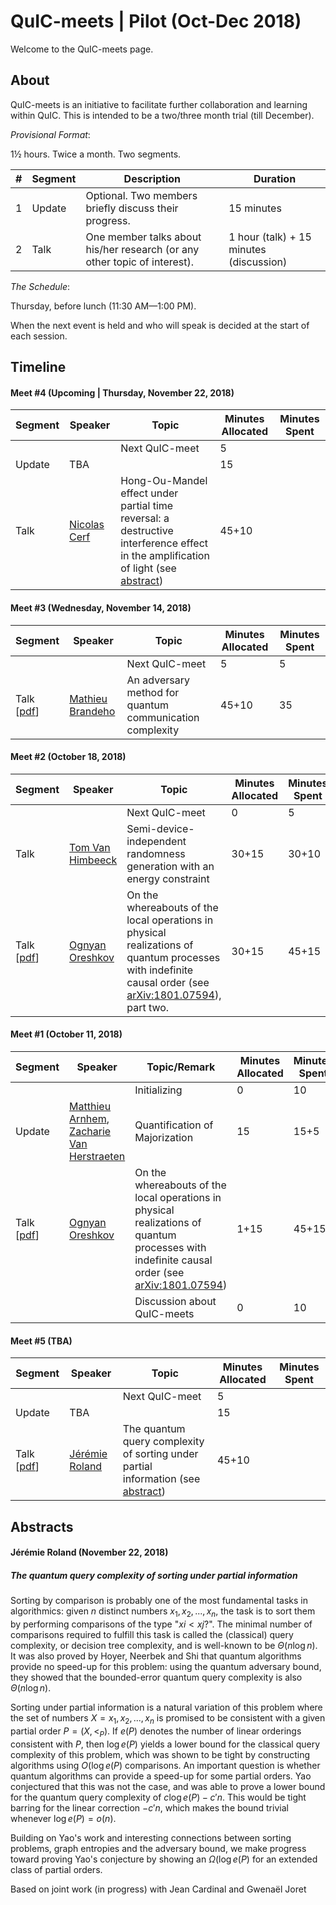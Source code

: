 # QuIC-meets | Pilot (Oct-Dec 2018)
Welcome to the QuIC-meets page. 



## About

QuIC-meets is an initiative to facilitate further collaboration and learning within QuIC. This is intended to be a two/three month trial (till December). 





*Provisional Format*: 

1½ hours. Twice a month. Two segments.

| #    | Segment | Description                                                  | Duration                                |
| ---- | ------- | ------------------------------------------------------------ | --------------------------------------- |
| 1    | Update  | Optional. Two members briefly discuss their progress.        | 15 minutes                              |
| 2    | Talk    | One member talks about his/her research (or any other topic of interest). | 1 hour (talk) + 15 minutes (discussion) |





*The Schedule*: 

Thursday, before lunch (11:30 AM—1:00 PM).

When the next event is held and who will speak is decided at the start of each session.



## Timeline

#### Meet #4 (Upcoming | Thursday, November 22, 2018)

| Segment | Speaker                                             | Topic                                                        | Minutes Allocated | Minutes Spent |
| ------- | --------------------------------------------------- | ------------------------------------------------------------ | ----------------- | ------------- |
|         |                                                     | Next QuIC-meet                                               | 5                 |               |
| Update  | TBA                                                 |                                                              | 15                |               |
| Talk    | [Nicolas Cerf](http://quic.ulb.ac.be/members/ncerf) | Hong-Ou-Mandel effect under partial time reversal: a destructive interference effect in the amplification of light (see [abstract](./meet4/GDR-IQFA_Nicolas_Cerf.pdf)) | 45+10             |               |



#### Meet #3 (Wednesday, November 14, 2018)

| Segment                       | Speaker                                                    | Topic                                                    | Minutes Allocated | Minutes Spent |
| ----------------------------- | ---------------------------------------------------------- | -------------------------------------------------------- | ----------------- | ------------- |
|                               |                                                            | Next QuIC-meet                                           | 5                 | 5             |
| Talk [[pdf](meet3/MB_CC.pdf)] | [Mathieu Brandeho](http://quic.ulb.ac.be/members/mbrandeh) | An adversary method for quantum communication complexity | 45+10             | 35            |



#### Meet #2 (October 18, 2018)

| Segment                                                      | Speaker                                                   | Topic                                                        | Minutes Allocated | Minutes Spent |
| ------------------------------------------------------------ | --------------------------------------------------------- | ------------------------------------------------------------ | ----------------- | ------------- |
|                                                              |                                                           | Next QuIC-meet                                               | 0                 | 5             |
| Talk                                                         | [Tom Van Himbeeck](http://quic.ulb.ac.be/members)         | Semi-device-independent randomness generation with an energy constraint | 30+15             | 30+10         |
| Talk [[pdf](meet2/Ognyan_Time-delocalised_subsystems_and_operations.pdf)] | [Ognyan Oreshkov](http://quic.ulb.ac.be/members/oreshkov) | On the whereabouts of the local operations in physical realizations of quantum processes with indefinite causal order (see [arXiv:1801.07594](https://arxiv.org/abs/1801.07594)), part two. | 30+15             | 45+15         |



#### Meet #1 (October 11, 2018)

| Segment                                                      | Speaker                                                      | Topic/Remark                                                 | Minutes Allocated | Minutes Spent |
| ------------------------------------------------------------ | ------------------------------------------------------------ | ------------------------------------------------------------ | ----------------- | ------------- |
|                                                              |                                                              | Initializing                                                 | 0                 | 10            |
| Update                                                       | [Matthieu Arnhem](http://quic.ulb.ac.be/members/marnhem), [Zacharie Van Herstraeten](http://quic.ulb.ac.be/members/zvherst) | Quantification of Majorization                               | 15                | 15+5          |
| Talk [[pdf](meet2/Ognyan_Time-delocalised_subsystems_and_operations.pdf)] | [Ognyan Oreshkov](http://quic.ulb.ac.be/members/oreshkov)    | On the whereabouts of the local operations in physical realizations of quantum processes with indefinite causal order (see [arXiv:1801.07594](https://arxiv.org/abs/1801.07594)) | 1+15              | 45+15         |
|                                                              |                                                              | Discussion about QuIC-meets                                  | 0                 | 10            |



#### Meet #5 (TBA)

| Segment                                                      | Speaker                                                 | Topic                                                        | Minutes Allocated | Minutes Spent |
| ------------------------------------------------------------ | ------------------------------------------------------- | ------------------------------------------------------------ | ----------------- | ------------- |
|                                                              |                                                         | Next QuIC-meet                                               | 5                 |               |
| Update                                                       | TBA                                                     |                                                              | 15                |               |
| Talk [[pdf](./meet4/Jérémie-quic-meets-quantum-sorting-handout.pdf)] | [Jérémie Roland](http://quic.ulb.ac.be/members/jroland) | The quantum query complexity of sorting under partial information (see [abstract](#jérémie-roland-november-22-2018)) | 45+10             |               |



## Abstracts



#### Jérémie Roland (November 22, 2018)

##### The quantum query complexity of sorting under partial information

Sorting by comparison is probably one of the most fundamental tasks in algorithmics: given $n$ distinct numbers $x_1,x_2,...,x_n$, the task is to sort them by performing comparisons of the type "$xi<xj$?". The minimal number of comparisons required to fulfill this task is called the (classical) query complexity, or decision tree complexity, and is well-known to be $\Theta(n\log n)$. It was also proved by Hoyer, Neerbek and Shi that quantum algorithms provide no speed-up for this problem: using the quantum adversary bound, they showed that the bounded-error quantum query complexity is also $\Theta(n\log n)$.

Sorting under partial information is a natural variation of this problem where the set of numbers $X={x_1,x_2,...,x_n}$ is promised to be consistent with a given partial order $P=(X,<_P)$. If $e(P)$ denotes the number of linear orderings consistent with $P$, then $\log e(P)$ yields a lower bound for the classical query complexity of this problem, which was shown to be tight by constructing algorithms using $O(\log e(P)$ comparisons. An important question is whether quantum algorithms can provide a speed-up for some partial orders. Yao conjectured that this was not the case, and was able to prove a lower bound for the quantum query complexity of $c\log e(P)-c'n$. This would be tight barring for the linear correction $-c'n$, which makes the bound trivial whenever $\log e(P)=o(n)$.

Building on Yao's work and interesting connections between sorting problems, graph entropies and the adversary bound, we make progress toward proving Yao's conjecture by showing an $\Omega(\log e(P)$ for an extended class of partial orders.

Based on joint work (in progress) with Jean Cardinal and Gwenaël Joret

